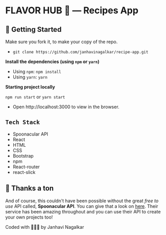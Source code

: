# FLAVOR HUB 🍕 —  Recipes App 


## 🎉 Getting Started

Make sure you fork it, to make your copy of the repo.

- `git clone https://github.com/janhavinagalkar/recipe-app.git`


**Install the dependencies (using `npm` or `yarn`)**

- Using `npm`: `npm install`
- Using `yarn`: `yarn`

**Starting project locally**

`npm run start` or `yarn start`

- Open http://localhost:3000 to view in the browser.

## `Tech Stack`

- Spoonacular API
- React
- HTML
- CSS
- Bootstrap
- npm
- React-router
- react-slick

## 🌈 Thanks a ton

And of course, this couldn't have been possible without the great _free to use_ API called, **Spoonacular API**. You can give that a look on [here](https://spoonacular.com/food-api).
Their service has been amazing throughout and you can use their API to create your own projects too!

Coded with 💖💖💖 by Janhavi Nagalkar